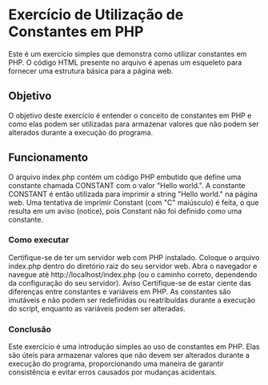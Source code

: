 # Exercício de Utilização de Constantes em PHP
Este é um exercício simples que demonstra como utilizar constantes em PHP. O código HTML presente no arquivo é apenas um esqueleto para fornecer uma estrutura básica para a página web.

## Objetivo
O objetivo deste exercício é entender o conceito de constantes em PHP e como elas podem ser utilizadas para armazenar valores que não podem ser alterados durante a execução do programa.

## Funcionamento
O arquivo index.php contém um código PHP embutido que define uma constante chamada CONSTANT com o valor "Hello world.".
A constante CONSTANT é então utilizada para imprimir a string "Hello world." na página web.
Uma tentativa de imprimir Constant (com "C" maiúsculo) é feita, o que resulta em um aviso (notice), pois Constant não foi definido como uma constante.
### Como executar
Certifique-se de ter um servidor web com PHP instalado.
Coloque o arquivo index.php dentro do diretório raiz do seu servidor web.
Abra o navegador e navegue até http://localhost/index.php (ou o caminho correto, dependendo da configuração do seu servidor).
Aviso
Certifique-se de estar ciente das diferenças entre constantes e variáveis em PHP. As constantes são imutáveis e não podem ser redefinidas ou reatribuídas durante a execução do script, enquanto as variáveis podem ser alteradas.
### Conclusão
Este exercício é uma introdução simples ao uso de constantes em PHP. Elas são úteis para armazenar valores que não devem ser alterados durante a execução do programa, proporcionando uma maneira de garantir consistência e evitar erros causados por mudanças acidentais.




